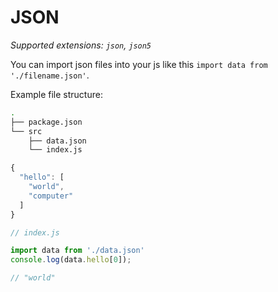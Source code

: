# JSON

_Supported extensions: `json`, `json5`_

You can import json files into your js like this `import data from './filename.json'`.

Example file structure:

```bash
.
├── package.json
└── src
    ├── data.json
    └── index.js
```

```javascript
{
  "hello": [
    "world",
    "computer"
  ]
}
```

```javascript
// index.js

import data from './data.json'
console.log(data.hello[0]);

// "world"
```

